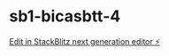 # sb1-bicasbtt-4

[Edit in StackBlitz next generation editor ⚡️](https://stackblitz.com/~/github.com/sniffowomo/sb1-bicasbtt-4)